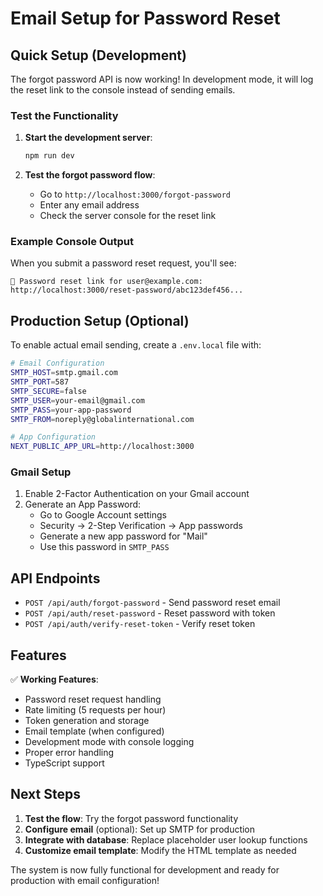 # Email Setup for Password Reset

## Quick Setup (Development)

The forgot password API is now working! In development mode, it will log the reset link to the console instead of sending emails.

### Test the Functionality

1. **Start the development server**:
   ```bash
   npm run dev
   ```

2. **Test the forgot password flow**:
   - Go to `http://localhost:3000/forgot-password`
   - Enter any email address
   - Check the server console for the reset link

### Example Console Output

When you submit a password reset request, you'll see:
```
🔗 Password reset link for user@example.com: http://localhost:3000/reset-password/abc123def456...
```

## Production Setup (Optional)

To enable actual email sending, create a `.env.local` file with:

```bash
# Email Configuration
SMTP_HOST=smtp.gmail.com
SMTP_PORT=587
SMTP_SECURE=false
SMTP_USER=your-email@gmail.com
SMTP_PASS=your-app-password
SMTP_FROM=noreply@globalinternational.com

# App Configuration
NEXT_PUBLIC_APP_URL=http://localhost:3000
```

### Gmail Setup

1. Enable 2-Factor Authentication on your Gmail account
2. Generate an App Password:
   - Go to Google Account settings
   - Security → 2-Step Verification → App passwords
   - Generate a new app password for "Mail"
   - Use this password in `SMTP_PASS`

## API Endpoints

- `POST /api/auth/forgot-password` - Send password reset email
- `POST /api/auth/reset-password` - Reset password with token
- `POST /api/auth/verify-reset-token` - Verify reset token

## Features

✅ **Working Features**:
- Password reset request handling
- Rate limiting (5 requests per hour)
- Token generation and storage
- Email template (when configured)
- Development mode with console logging
- Proper error handling
- TypeScript support

## Next Steps

1. **Test the flow**: Try the forgot password functionality
2. **Configure email** (optional): Set up SMTP for production
3. **Integrate with database**: Replace placeholder user lookup functions
4. **Customize email template**: Modify the HTML template as needed

The system is now fully functional for development and ready for production with email configuration!
